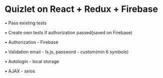 # Quizlet on React + Redux + Firebase
• Pass existing tests

• Create own tests if authorization passed(saved on Firebase)

• Authorization - Firebase

• Validation email - Is.js, password - custom(min 6 symbols)

• Autologin - local storage

• AJAX - axios
